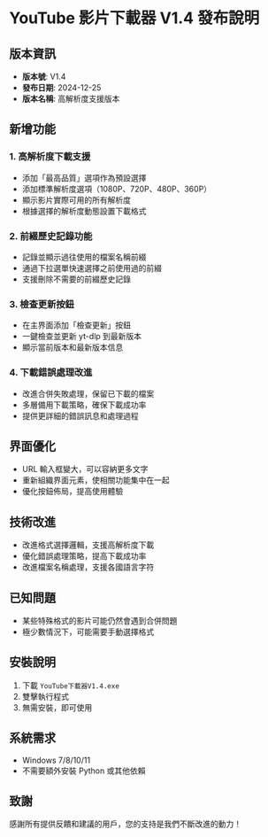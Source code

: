# YouTube 影片下載器 V1.4 發布說明

## 版本資訊
- **版本號**: V1.4
- **發布日期**: 2024-12-25
- **版本名稱**: 高解析度支援版本

## 新增功能

### 1. 高解析度下載支援
- 添加「最高品質」選項作為預設選擇
- 添加標準解析度選項（1080P、720P、480P、360P）
- 顯示影片實際可用的所有解析度
- 根據選擇的解析度動態設置下載格式

### 2. 前綴歷史記錄功能
- 記錄並顯示過往使用的檔案名稱前綴
- 通過下拉選單快速選擇之前使用過的前綴
- 支援刪除不需要的前綴歷史記錄

### 3. 檢查更新按鈕
- 在主界面添加「檢查更新」按鈕
- 一鍵檢查並更新 yt-dlp 到最新版本
- 顯示當前版本和最新版本信息

### 4. 下載錯誤處理改進
- 改進合併失敗處理，保留已下載的檔案
- 多層備用下載策略，確保下載成功率
- 提供更詳細的錯誤訊息和處理過程

## 界面優化
- URL 輸入框變大，可以容納更多文字
- 重新組織界面元素，使相關功能集中在一起
- 優化按鈕佈局，提高使用體驗

## 技術改進
- 改進格式選擇邏輯，支援高解析度下載
- 優化錯誤處理策略，提高下載成功率
- 改進檔案名稱處理，支援各國語言字符

## 已知問題
- 某些特殊格式的影片可能仍然會遇到合併問題
- 極少數情況下，可能需要手動選擇格式

## 安裝說明
1. 下載 `YouTube下載器V1.4.exe`
2. 雙擊執行程式
3. 無需安裝，即可使用

## 系統需求
- Windows 7/8/10/11
- 不需要額外安裝 Python 或其他依賴

## 致謝
感謝所有提供反饋和建議的用戶，您的支持是我們不斷改進的動力！ 